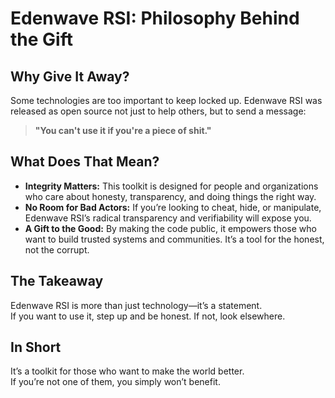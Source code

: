 # Edenwave RSI: Philosophy Behind the Gift

## Why Give It Away?

Some technologies are too important to keep locked up. Edenwave RSI was released as open source not just to help others, but to send a message:

> **"You can't use it if you're a piece of shit."**

## What Does That Mean?

- **Integrity Matters:** This toolkit is designed for people and organizations who care about honesty, transparency, and doing things the right way.
- **No Room for Bad Actors:** If you’re looking to cheat, hide, or manipulate, Edenwave RSI’s radical transparency and verifiability will expose you.
- **A Gift to the Good:** By making the code public, it empowers those who want to build trusted systems and communities. It’s a tool for the honest, not the corrupt.

## The Takeaway

Edenwave RSI is more than just technology—it’s a statement.  
If you want to use it, step up and be honest. If not, look elsewhere.

## In Short

It’s a toolkit for those who want to make the world better.  
If you’re not one of them, you simply won’t benefit.
